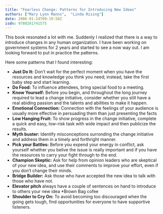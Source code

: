 ```yaml
---
title: "Fearless Change: Patterns for Introducing New Ideas"
authors: ["Mary Lynn Manns",  "Linda Rising"]
date: 2006-01-24T09:19:58Z
isdn: 9780201741575
---
```


This book resonated a lot with me. Suddenly I realized that there is  a way to introduce changes in any human organization.
I have been working on government systems for 2 years and started to see a now way out. I am looking forward to put in practice 
the patterns.

Here some patterns that I found interesting:

* **Just Do It:** Don’t wait for the perfect moment when you have the resources and knowledge you think you need; instead, 
  take the first baby step and start learning.  
* **Do Food:** To influence attendees, bring special food to a meeting.
* **Know Yourself:** Before you begin, and throughout the long journey required to lead a change initiative, consider 
 whether you still have a real abiding passion and the talents and abilities to make it happen.
* **Emotional Connection:** Connection with the feelings of your audience is usually more effective in persuading 
  them than just presenting the facts 
* **Low Hanging Fruit:** To show progress in the change initiative, complete a quick and easy, low-risk task with wide impact and
  then publicize the results.
* **Myth buster:** Identify misconceptions surronding the change initiative and address them in a timely and forthright
  manner.
* **Pick your Battles:** Before you expend your energy in conflict, ask yourself whether you belive the issue is really 
  important and if you have the resources to carry your fight through to the end. 
* **Champion Skeptic:** Ask for help from opinion leaders who are skeptical of your new idea, and use their comments 
  to improve your effort, even if you don’t change their minds.   
* **Bridge Builder:** Ask those who have accepted the new idea to talk with those who have not.          
* **Elevator pitch** always have a couple of sentences on hand to introduce to others your new idea
  *Brown Bag cofee
* **Shoulder to Cry On:** To avoid becoming too discouraged when the going gets tough, find opportunities for 
  everyone to have supportive listeners. 
   


